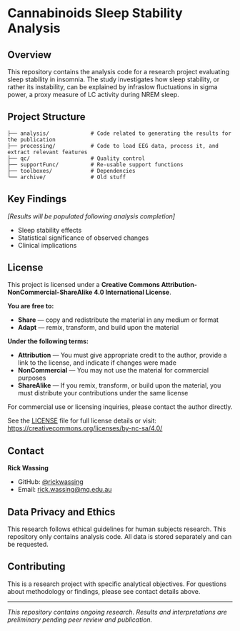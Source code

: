 # Cannabinoids Sleep Stability Analysis

## Overview

This repository contains the analysis code for a research project evaluating sleep stability in insomnia. The study investigates how sleep stability, or rather its instability, can be explained by infraslow fluctuations in sigma power, a proxy measure of LC activity during NREM sleep.

## Project Structure

```
├── analysis/             # Code related to generating the results for the publication
├── processing/           # Code to load EEG data, process it, and extract relevant features
├── qc/                   # Quality control
├── supportFunc/          # Re-usable support functions
├── toolboxes/            # Dependencies
└── archive/              # Old stuff
```

## Key Findings

_[Results will be populated following analysis completion]_

- Sleep stability effects
- Statistical significance of observed changes
- Clinical implications

## License

This project is licensed under a **Creative Commons Attribution-NonCommercial-ShareAlike 4.0 International License**.

**You are free to:**

- **Share** — copy and redistribute the material in any medium or format
- **Adapt** — remix, transform, and build upon the material

**Under the following terms:**

- **Attribution** — You must give appropriate credit to the author, provide a link to the license, and indicate if changes were made
- **NonCommercial** — You may not use the material for commercial purposes
- **ShareAlike** — If you remix, transform, or build upon the material, you must distribute your contributions under the same license

For commercial use or licensing inquiries, please contact the author directly.

See the [LICENSE](LICENSE) file for full license details or visit: https://creativecommons.org/licenses/by-nc-sa/4.0/

## Contact

**Rick Wassing**

- GitHub: [@rickwassing](https://github.com/rickwassing)
- Email: rick.wassing@mq.edu.au

## Data Privacy and Ethics

This research follows ethical guidelines for human subjects research. This repository only contains analysis code. All data is stored separately and can be requested.

## Contributing

This is a research project with specific analytical objectives. For questions about methodology or findings, please see contact details above.

---

_This repository contains ongoing research. Results and interpretations are preliminary pending peer review and publication._
